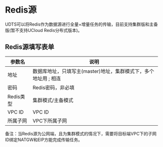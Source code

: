 

# Redis源 

UDTS可以将Redis作为数据源进行全量+增量任务的传输，目前支持集群版和主备版(暂不支持UCloud Redis分布式版本)。

## Redis源填写表单

| 参数名           | 说明                                                         |
| ---------------- | ------------------------------------------------------------ |
|地址     | 数据库地址，只填写主(master)地址，集群模式下，多个地址用 ; 相连 |
|密码 |Redis密码，非必填  |
| Redis类型             | 集群模式/主备模式                                            |
| VPC ID       | VPC ID |
| 所属子网         | VPC下所属子网 |

备注：当Redis源为公网端，且为集群模式的情况下，需要将目标端VPC下的子网ID绑定NATGW和EIP方能完成传输任务。
